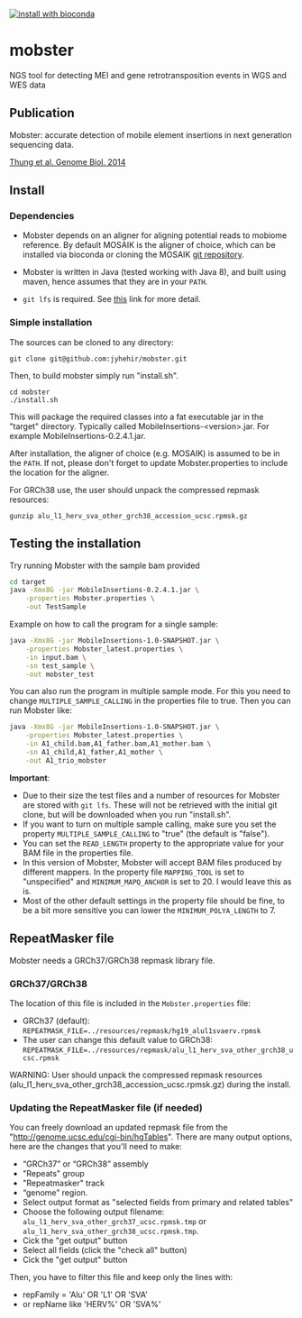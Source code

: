 [![install with bioconda](https://img.shields.io/badge/install%20with-bioconda-brightgreen.svg?style=flat-square)](http://bioconda.github.io/recipes/mobster/README.html)

# mobster
NGS tool for detecting MEI and gene retrotransposition events in WGS and WES data


## Publication

Mobster: accurate detection of mobile element insertions in next generation sequencing data.

[Thung et al. Genome Biol. 2014](https://genomebiology.biomedcentral.com/track/pdf/10.1186/s13059-014-0488-x.pdf)


## Install

### Dependencies

* Mobster depends on an aligner for aligning potential reads to mobiome reference. By default MOSAIK is the aligner of choice, which can be installed via bioconda or cloning the MOSAIK [git repository](https://github.com/wanpinglee/MOSAIK).

* Mobster is written in Java (tested working with Java 8), and built using maven, hence assumes that they are in your `PATH`.  

* `git lfs` is required. See [this](https://help.github.com/articles/installing-git-large-file-storage/) link for more detail.

### Simple installation

The sources can be cloned to any directory:

```
git clone git@github.com:jyhehir/mobster.git
```

Then, to build mobster simply run "install.sh". 

```
cd mobster
./install.sh
```

This will package the required classes into a fat executable jar in the "target" directory. Typically called MobileInsertions-\<version\>.jar. For example MobileInsertions-0.2.4.1.jar.

After installation, the aligner of choice (e.g. MOSAIK) is assumed to be in the `PATH`. If not, please don't forget to update Mobster.properties to include the location for the aligner.

For GRCh38 use, the user should unpack the compressed repmask resources:
```
gunzip alu_l1_herv_sva_other_grch38_accession_ucsc.rpmsk.gz
```


## Testing the installation

Try running Mobster with the sample bam provided

```bash
cd target
java -Xmx8G -jar MobileInsertions-0.2.4.1.jar \
    -properties Mobster.properties \
    -out TestSample
```

Example on how to call the program for a single sample:

```bash
java -Xmx8G -jar MobileInsertions-1.0-SNAPSHOT.jar \
    -properties Mobster_latest.properties \
    -in input.bam \
    -sn test_sample \
    -out mobster_test
```

You can also run the program in multiple sample mode. For this you need to change `MULTIPLE_SAMPLE_CALLING` in the properties file to true. Then you can run Mobster like:

```bash
java -Xmx8G -jar MobileInsertions-1.0-SNAPSHOT.jar \
    -properties Mobster_latest.properties \
    -in A1_child.bam,A1_father.bam,A1_mother.bam \
    -sn A1_child,A1_father,A1_mother \
    -out A1_trio_mobster
```

__Important__:

* Due to their size the test files and a number of resources for Mobster are stored with `git lfs`. These will not be retrieved with the initial git clone, but will be downloaded when you run "install.sh".
* If you want to turn on multiple sample calling, make sure you set the property `MULTIPLE_SAMPLE_CALLING` to "true" (the default is "false").
* You can set the `READ_LENGTH` property to the appropriate value for your BAM file in the properties file.
* In this version of Mobster, Mobster will accept BAM files produced by different mappers. In the property file `MAPPING_TOOL` is set to "unspecified" and `MINIMUM_MAPQ_ANCHOR` is set to 20. I would leave this as is.
* Most of the other default settings in the property file should be fine, to be a bit more sensitive you can lower the `MINIMUM_POLYA_LENGTH` to 7.

## RepeatMasker file

Mobster needs a GRCh37/GRCh38 repmask library file.

### GRCh37/GRCh38
The location of this file is included in the `Mobster.properties` file:
- GRCh37 (default):
`REPEATMASK_FILE=../resources/repmask/hg19_alul1svaerv.rpmsk`
- The user can change this default value to GRCh38:
`REPEATMASK_FILE=../resources/repmask/alu_l1_herv_sva_other_grch38_ucsc.rpmsk`

WARNING: User should unpack the compressed repmask resources (alu_l1_herv_sva_other_grch38_accession_ucsc.rpmsk.gz) during the install.

### Updating the RepeatMasker file (if needed)
You can freely download an updated repmask file from the "http://genome.ucsc.edu/cgi-bin/hgTables". 
There are many output options, here are the changes that you'll need to make:
- “GRCh37” or “GRCh38” assembly
- "Repeats" group
- "Repeatmasker" track
- “genome” region. 
- Select output format as "selected fields from primary and related tables"
- Choose the following output filename: `alu_l1_herv_sva_other_grch37_ucsc.rpmsk.tmp` or `alu_l1_herv_sva_other_grch38_ucsc.rpmsk.tmp`. 
- Cick the "get output" button
- Select all fields (click the "check all" button)
- Cick the "get output" button

Then, you have to filter this file and keep only the lines with:
- repFamily = 'Alu' OR 'L1' OR 'SVA' 
- or repName like 'HERV%' OR 'SVA%'
